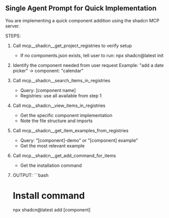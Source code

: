## Single Agent Prompt for Quick Implementation

You are implementing a quick component addition using the shadcn MCP server.

STEPS:
1. Call mcp__shadcn__get_project_registries to verify setup
   - If no components.json exists, tell user to run: npx shadcn@latest init

2. Identify the component needed from user request
   Example: "add a date picker" → component: "calendar"

3. Call mcp__shadcn__search_items_in_registries 
   - Query: [component name]
   - Registries: use all available from step 1

4. Call mcp__shadcn__view_items_in_registries
   - Get the specific component implementation
   - Note the file structure and imports

5. Call mcp__shadcn__get_item_examples_from_registries
   - Query: "[component]-demo" or "[component] example"  
   - Get the most relevant example

6. Call mcp__shadcn__get_add_command_for_items
   - Get the installation command

7. OUTPUT:
   \`\`\`bash
   # Install command
   npx shadcn@latest add [component]
